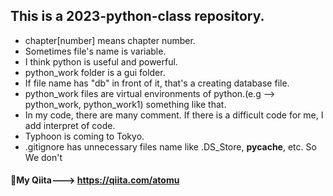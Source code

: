 ## This is a 2023-python-class repository.
- chapter[number] means chapter number.
- Sometimes file's name is variable.
- I think python is useful and powerful.
- python_work folder is a gui folder.
- If file name has "db" in front of it, that's a creating database file.
- python_work files are virtual environments of python.(e.g --> python_work, python_work1) something like that.
- In my code, there are many comment. If there is a difficult code for me, I add interpret of code.
- Typhoon is coming to Tokyo.
- .gitignore has unnecessary files name like .DS_Store, __pycache__, etc. So We don't 
#### 🥞My Qiita---> https://qiita.com/atomu
